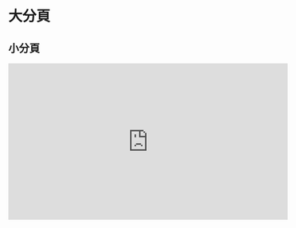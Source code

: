 # 大分頁

## 小分頁

<iframe width="560" height="315" src="https://www.youtube.com/embed/U1ukEpzKCYY" frameborder="0" allow="accelerometer; autoplay; encrypted-media; gyroscope; picture-in-picture" allowfullscreen></iframe>
